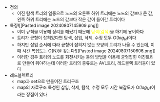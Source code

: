 - 정의
	- 이진 탐색 트리의 일종으로 노드의 오른쪽 하위 트리에는 노드의 값보다 큰 값, 왼쪽 하위 트리에는 노드의 값보다 작은 값이 들어간 트리이다
- 특징![[Pasted image 20240807145909.png]]
	- 이미 규칙을 이용해 정리를 해뒀기 때문에 <font color="#ffff00">탐색(검색)</font>을 하기에 용이하다
	- 트리가 균형이 잡혀있다면 탐색, 삽입, 삭제, 수정 모두 O($log_N$)이다
	- 하지만 삽입 순서에 따라 균형이 잡히지 않는 모양의 트리가 나올 수 있는데, 이때 시간 복잡도는 O(N)을 갖는다![[Pasted image 20240807150606.png]]
	- 이러한 경우 트리의 노드를 회전시키는 등의 방법을 이용해 균형잡힌 이진트리로 만들어 줘야하는데 이러한 트리의 종류로는 AVL트리, 레드블렉 트리등이 있다
- 레드블렉트리
	- map과 set으로 만들어진 트리구조
	- map의 자료구조 특성인 삽입, 삭제, 탐색, 수정 모두 시간 복잡도가 O($log_N$)이라는 장점이 있다